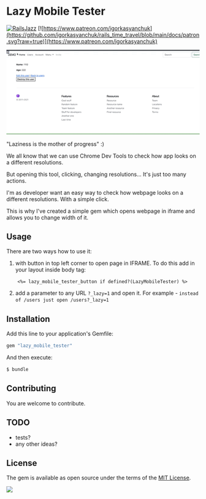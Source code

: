 # Lazy Mobile Tester

[![RailsJazz](https://github.com/igorkasyanchuk/rails_time_travel/blob/main/docs/my_other.svg?raw=true)](https://www.railsjazz.com)
[![https://www.patreon.com/igorkasyanchuk](https://github.com/igorkasyanchuk/rails_time_travel/blob/main/docs/patron.svg?raw=true)](https://www.patreon.com/igorkasyanchuk)

![Demo](docs/lazy.gif)

"Laziness is the mother of progress" :)

We all know that we can use Chrome Dev Tools to check how app looks on a different resolutions.

But opening this tool, clicking, changing resolutions... It's just too many actions. 

I'm as developer want an easy way to check how webpage looks on a different resolutions. With a simple click.

This is why I've created a simple gem which opens webpage in iframe and allows you to change width of it.

## Usage

There are two ways how to use it:

1) with button in top left corner to open page in IFRAME. To do this add in your layout inside body tag:

```erb
    <%= lazy_mobile_tester_button if defined?(LazyMobileTester) %>
```

2) add a parameter to any URL `?_lazy=1` and open it. For example - `instead of /users just open /users?_lazy=1`


## Installation

Add this line to your application's Gemfile:

```ruby
gem "lazy_mobile_tester"
```

And then execute:
```bash
$ bundle
```

## Contributing

You are welcome to contribute.

## TODO

- tests?
- any other ideas?

## License

The gem is available as open source under the terms of the [MIT License](https://opensource.org/licenses/MIT).

[<img src="https://github.com/igorkasyanchuk/rails_time_travel/blob/main/docs/more_gems.png?raw=true"
/>](https://www.railsjazz.com/?utm_source=github&utm_medium=bottom&utm_campaign=lazy_mobile_tester)
